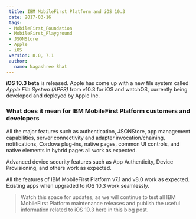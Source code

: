 ```yaml
---
 title: IBM MobileFirst Platform and iOS 10.3
 date: 2017-03-16
 tags:
 - MobileFirst_Foundation
 - MobileFirst_Playground
 - JSONStore
 - Apple
 - iOS
 version: 8.0, 7.1
 author:
   name: Nagashree Bhat
---
```


**iOS 10.3 beta** is released. Apple has come up with a new file system called *Apple File System (APFS)* from v10.3 for iOS and watchOS, currently being developed and deployed by Apple Inc.

### What does it mean for IBM MobileFirst Platform customers and developers

All the major features such as authentication, JSONStore, app management capabilities, server connectivity and adapter invocation/chaining, notifications, Cordova plug-ins, native pages, common UI controls, and  native elements in hybrid pages all work as expected.

Advanced device security features such as App Authenticity, Device Provisioning, and others work as expected.

All the features of IBM MobileFirst Platform v7.1 and v8.0 work as expected. Existing apps when upgraded to iOS 10.3 work seamlessly.

>Watch this space for updates, as we will continue to test all IBM MobileFirst Platform maintenance releases and publish the useful information related to iOS 10.3 here in this blog post.
